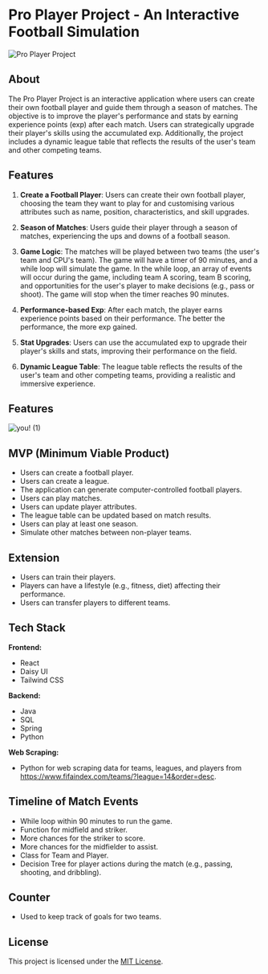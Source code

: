 # Pro Player Project - An Interactive Football Simulation

![Pro Player Project](https://example.com/pro_player_logo.png)

## About

The Pro Player Project is an interactive application where users can create their own football player and guide them through a season of matches. The objective is to improve the player's performance and stats by earning experience points (exp) after each match. Users can strategically upgrade their player's skills using the accumulated exp. Additionally, the project includes a dynamic league table that reflects the results of the user's team and other competing teams.

## Features

1. **Create a Football Player**: Users can create their own football player, choosing the team they want to play for and customising various attributes such as name, position, characteristics, and skill upgrades.

2. **Season of Matches**: Users guide their player through a season of matches, experiencing the ups and downs of a football season.

3. **Game Logic**: The matches will be played between two teams (the user's team and CPU's team). The game will have a timer of 90 minutes, and a while loop will simulate the game. In the while loop, an array of events will occur during the game, including team A scoring, team B scoring, and opportunities for the user's player to make decisions (e.g., pass or shoot). The game will stop when the timer reaches 90 minutes.

4. **Performance-based Exp**: After each match, the player earns experience points based on their performance. The better the performance, the more exp gained.

5. **Stat Upgrades**: Users can use the accumulated exp to upgrade their player's skills and stats, improving their performance on the field.

6. **Dynamic League Table**: The league table reflects the results of the user's team and other competing teams, providing a realistic and immersive experience.

## Features
![you! (1)](https://github.com/andrewlunbong/Pro_Player_Project/assets/128614599/f1a81126-9240-44c4-96d0-cbbc73099b80)



## MVP (Minimum Viable Product)

- Users can create a football player.
- Users can create a league.
- The application can generate computer-controlled football players.
- Users can play matches.
- Users can update player attributes.
- The league table can be updated based on match results.
- Users can play at least one season.
- Simulate other matches between non-player teams.

## Extension

- Users can train their players.
- Players can have a lifestyle (e.g., fitness, diet) affecting their performance.
- Users can transfer players to different teams.

## Tech Stack

**Frontend:**
- React
- Daisy UI
- Tailwind CSS

**Backend:**
- Java
- SQL
- Spring
- Python

**Web Scraping:**
- Python for web scraping data for teams, leagues, and players from https://www.fifaindex.com/teams/?league=14&order=desc.


## Timeline of Match Events

- While loop within 90 minutes to run the game.
- Function for midfield and striker.
- More chances for the striker to score.
- More chances for the midfielder to assist.
- Class for Team and Player.
- Decision Tree for player actions during the match (e.g., passing, shooting, and dribbling).

## Counter

- Used to keep track of goals for two teams.

## License

This project is licensed under the [MIT License](https://example.com/pro_player_license).
